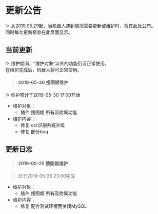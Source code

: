# 更新公告

!> 从2019.05.29起，当机器人遇到情况需要更新或维护时，将在此处公布。  
同时每次更新都会在此页面显示。

## 当前更新

!> 维护期间，“维护对象”以外的功能仍可正常使用。  
在维护完成后，机器人将可正常使用。

 > #### 2019-05-30 搜图姬维护
 
 !> 维护预计于2019-05-30 17:00开始
 
 - 维护对象：
   - 插件 搜图姬 所有及附属功能
 - 维护内容：
   - 修复 ocr识别系统升级
   - 修复 部分bug


## 更新日志

 > #### 2019-05-25 搜图姬维护
 
 > 已于2019-05-25 23:00完成
 
 - 维护对象：
   - 插件 搜图姬 所有及附属功能
 - 维护内容：
   - 修复 配合测试环境而关闭MySQL
